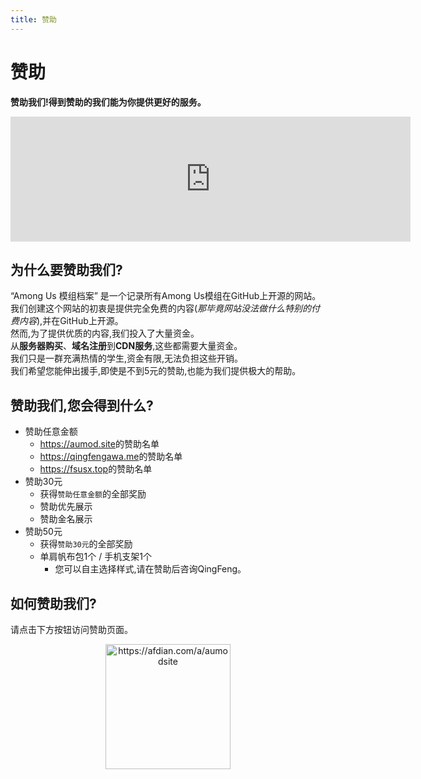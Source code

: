 ```yaml
---
title: 赞助
---
```

# 赞助
**赞助我们!得到赞助的我们能为你提供更好的服务。**

<iframe src="https://afdian.com/leaflet?slug=aumodsite" width="640" scrolling="no" height="200" frameborder="0"></iframe>

<script setup>
import { VPTeamMembers } from 'vitepress/theme'

const members = [
  {
    avatar: '/Image/Slok7565.png',
    name: 'Slok7565',
    title: '赞助了QingFeng 100元',
  },
  {
    avatar: 'https://pic1.afdiancdn.com/default/avatar/avatar-purple.png',
    name: '爱发电用户_29fa4',
    title: '赞助了QingFeng 5元',
  }
]
</script>

<VPTeamMembers size="small" :members="members" />

## 为什么要赞助我们?
“Among Us 模组档案” 是一个记录所有Among Us模组在GitHub上开源的网站。<br>
我们创建这个网站的初衷是提供完全免费的内容(*那毕竟网站没法做什么特别的付费内容*),并在GitHub上开源。<br>
然而,为了提供优质的内容,我们投入了大量资金。<br>
从**服务器购买**、**域名注册**到**CDN服务**,这些都需要大量资金。<br>
我们只是一群充满热情的学生,资金有限,无法负担这些开销。<br>
我们希望您能伸出援手,即使是不到5元的赞助,也能为我们提供极大的帮助。
## 赞助我们,您会得到什么?
- 赞助任意金额
  - <https://aumod.site>的赞助名单
  - <https://qingfengawa.me>的赞助名单
  - <https://fsusx.top>的赞助名单
- 赞助30元
  - 获得`赞助任意金额`的全部奖励
  - 赞助优先展示
  - 赞助金名展示
- 赞助50元
  - 获得`赞助30元`的全部奖励
  - 单肩帆布包1个 / 手机支架1个
    - 您可以自主选择样式,请在赞助后咨询QingFeng。
## 如何赞助我们?
请点击下方按钮访问赞助页面。

<div align="center">
<a href="https://afdian.com/a/aumodsite" target="_blank"><img width="200" src="https://pic1.afdiancdn.com/static/img/welcome/button-sponsorme.png" alt="https://afdian.com/a/aumodsite"></a>
</div>